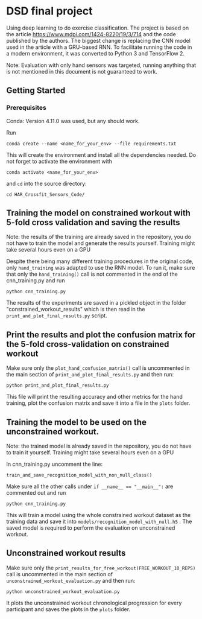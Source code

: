 # DSD final project

Using deep learning to do exercise classification. The project is based on the article https://www.mdpi.com/1424-8220/19/3/714 and the code published by the authors. The biggest change is replacing the CNN model used in the article with a GRU-based RNN. To facilitate running the code in a modern environment, it was converted to Python 3 and TensorFlow 2.

Note: Evaluation with only hand sensors was targeted, running anything that is not mentioned in this document is not guaranteed to work.

## Getting Started

### Prerequisites
Conda: Version 4.11.0 was used, but any should work.

Run 
```
conda create --name <name_for_your_env> --file requirements.txt
```

This will create the environment and install all the dependencies needed. Do not forget to activate the environment with 

```
conda activate <name_for_your_env>
```

and `cd` into the source directory:

```
cd HAR_Crossfit_Sensors_Code/
```

## Training the model on constrained workout with 5-fold cross validation and saving the results
Note: the results of the training are already saved in the repository, you do not have to train the model and generate the results yourself. Training might take several hours even on a GPU

Despite there being many different training procedures in the original code, only `hand_training` was adapted to use the RNN model. To run it, make sure that only the `hand_training()` call is not commented in the end of the cnn_training.py and run

```
python cnn_training.py
```

The results of the experiments are saved in a pickled object in the folder "constrained_workout_results" which is then read in the `print_and_plot_final_results.py` script.

## Print the results and plot the confusion matrix for the 5-fold cross-validation on constrained workout
Make sure only the `plot_hand_confusion_matrix()` call is uncommented in the main section of `print_and_plot_final_results.py` and then run:

```
python print_and_plot_final_results.py
```
This file will print the resulting accuracy and other metrics for the hand training, plot the confusion matrix and save it into a file in the `plots` folder.

## Training the model to be used on the unconstrained workout.

Note: the trained model is already saved in the repository, you do not have to train it yourself. Training might take several hours even on a GPU

In cnn_training.py uncomment the line:
```
train_and_save_recognition_model_with_non_null_class()
```

Make sure all the other calls under `if __name__ == "__main__":` are commented out and run

```
python cnn_training.py
```

This will train a model using the whole constrained workout dataset as the training data and save it into `models/recognition_model_with_null.h5` . The saved model is required to perform the evaluation on unconstrained workout.

## Unconstrained workout results
Make sure only the `print_results_for_free_workout(FREE_WORKOUT_10_REPS)` call is uncommented in the main section of `unconstrained_workout_evaluation.py` and then run:

```
python unconstrained_workout_evaluation.py
```

It plots the unconstrained workout chronological progression for every participant and saves the plots in the `plots` folder.
